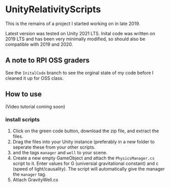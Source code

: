 # UnityRelativityScripts

This is the remains of a project I started working on in late 2019. 

Latest version was tested on Unity 2021 LTS. Inital code was written on 2019 LTS
and has been very minimally modified, so should also be compatible with 2019 and 2020.

## A note to RPI OSS graders
See the `InitalCode` branch to see the orginal state of my code before I cleaned it up
for OSS class.

## How to use

(Video tutorial coming soon)

### install scripts
1. Click on the green code button, download the zip file, and extract the files.
2. Drag the files into your Unity instance (preferably in a new folder to seperate
these from your other scripts.
3. and the tags `manager` and `well` to your scene. 
4. Create a new empty GameObject and attach the `PhysicsManager.cs` script to it.
Enter values for G (universial gravitational constant) and c (speed of light/causality).
The script will automatically give the manager the `manager` tag.
5. Attach GravityWell.cs 
